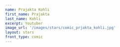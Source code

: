 ```yaml
---
name: Prajakta Kohli
first_name: Prajakta 
last_name: Kohli
excerpt: Youtuber
image_url: '/images/stars/comic_prjakta_kohli.jpg'
layout: stars
front_type: comic
---
```


